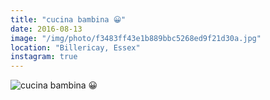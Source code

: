 ```yaml
---
title: "cucina bambina 😀"
date: 2016-08-13
image: "/img/photo/f3483ff43e1b889bbc5268ed9f21d30a.jpg"
location: "Billericay, Essex"
instagram: true
---
```


![cucina bambina 😀](/img/photo/f3483ff43e1b889bbc5268ed9f21d30a.jpg)
